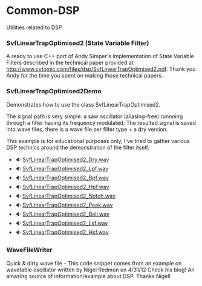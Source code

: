 # Common-DSP
Utilities related to DSP

### SvfLinearTrapOptimised2 (State Variable Filter)

A ready to use C++ port of Andy Simper's implementation of State Variable Filters described in the technical paper provided at http://www.cytomic.com/files/dsp/SvfLinearTrapOptimised2.pdf. Thank you Andy for the time you spent on making those technical papers.

### SvfLinearTrapOptimised2Demo

Demonstrates how to use the class SvfLinearTrapOptimised2.
 
The signal path is very simple: a saw oscillator (aliasing-free) runnning through a filter having its frequency modulated. 
The resulted signal is saved into wave files, there is a wave file per filter type + a dry version.
 
This example is for educational purposes only, I've tried to gather various DSP technics around the demonstration of the filter itself.

* :sound: [SvfLinearTrapOptimised2_Dry.wav](https://github.com/FredAntonCorvest/Common-DSP/blob/master/Filter/Data/SvfLinearTrapOptimised2_Dry.wav)
* :sound: [SvfLinearTrapOptimised2_Lpf.wav](https://github.com/FredAntonCorvest/Common-DSP/blob/master/Filter/Data/SvfLinearTrapOptimised2_Lpf.wav)
* :sound: [SvfLinearTrapOptimised2_Bpf.wav](https://github.com/FredAntonCorvest/Common-DSP/blob/master/Filter/Data/SvfLinearTrapOptimised2_Bpf.wav)
* :sound: [SvfLinearTrapOptimised2_Hpf.wav](https://github.com/FredAntonCorvest/Common-DSP/blob/master/Filter/Data/SvfLinearTrapOptimised2_Hpf.wav)
* :sound: [SvfLinearTrapOptimised2_Notch.wav](https://github.com/FredAntonCorvest/Common-DSP/blob/master/Filter/Data/SvfLinearTrapOptimised2_Notch.wav)
* :sound: [SvfLinearTrapOptimised2_Peak.wav](https://github.com/FredAntonCorvest/Common-DSP/blob/master/Filter/Data/SvfLinearTrapOptimised2_Peak.wav)
* :sound: [SvfLinearTrapOptimised2_Bell.wav](https://github.com/FredAntonCorvest/Common-DSP/blob/master/Filter/Data/SvfLinearTrapOptimised2_Bell.wav)
* :sound: [SvfLinearTrapOptimised2_Lsf.wav](https://github.com/FredAntonCorvest/Common-DSP/blob/master/Filter/Data/SvfLinearTrapOptimised2_Lsf.wav)
* :sound: [SvfLinearTrapOptimised2_Hsf.wav](https://github.com/FredAntonCorvest/Common-DSP/blob/master/Filter/Data/SvfLinearTrapOptimised2_Hsf.wav)

### WaveFileWriter

Quick & dirty wave file - This code snippet comes from an example on wavetable oscillator written by Nigel Redmon on 4/31/12
Check his blog! An amazing source of information/example about DSP. Thanks Nigel!